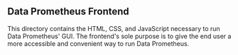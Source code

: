 ## Data Prometheus Frontend 

This directory contains the HTML, CSS, and JavaScript necessary to run Data Prometheus' GUI. The frontend's sole purpose is to give the end user a more accessible and convenient way to run Data Prometheus.